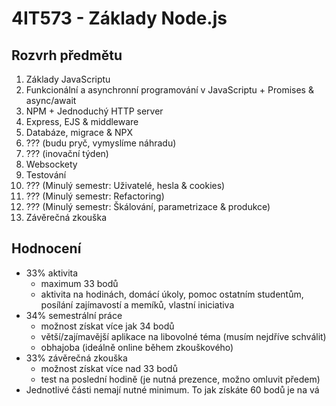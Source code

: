 # 4IT573 - Základy Node.js

## Rozvrh předmětu

1. Základy JavaScriptu
2. Funkcionální a asynchronní programování v JavaScriptu + Promises & async/await
3. NPM + Jednoduchý HTTP server
4. Express, EJS & middleware
5. Databáze, migrace & NPX
6. ??? (budu pryč, vymyslíme náhradu)
7. ??? (inovační týden)
8. Websockety
9. Testování
10. ??? (Minulý semestr: Uživatelé, hesla & cookies)
11. ??? (Minulý semestr: Refactoring)
12. ??? (Minulý semestr: Škálování, parametrizace & produkce)
13. Závěrečná zkouška

## Hodnocení

- 33% aktivita
  - maximum 33 bodů
  - aktivita na hodinách, domácí úkoly, pomoc ostatním studentům, posílání zajímavostí a memíků, vlastní iniciativa
- 34% semestrální práce
  - možnost získat více jak 34 bodů
  - větší/zajímavější aplikace na libovolné téma (musím nejdříve schválit)
  - obhajoba (ideálně online během zkouškového)
- 33% závěrečná zkouška
  - možnost získat více nad 33 bodů
  - test na poslední hodině (je nutná prezence, možno omluvit předem)
- Jednotlivé části nemají nutné minimum. To jak získáte 60 bodů je na vá
